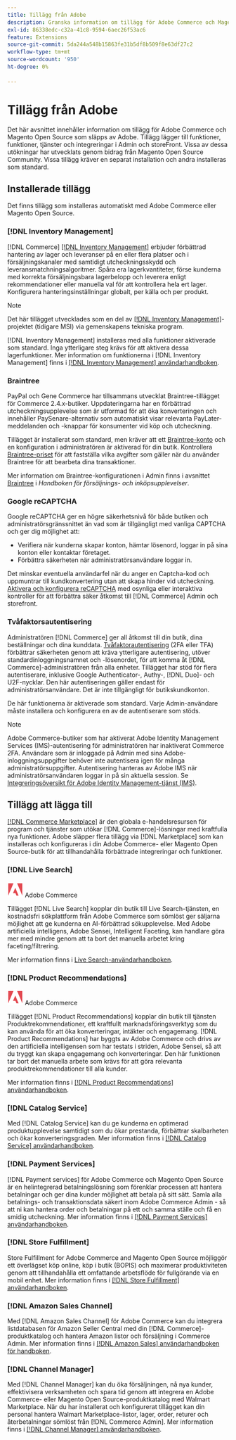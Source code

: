 ```yaml
---
title: Tillägg från Adobe
description: Granska information om tillägg för Adobe Commerce och Magento Open Source som släpps av Adobe.
exl-id: 86338edc-c32a-41c8-9594-6aec26f53ac6
feature: Extensions
source-git-commit: 5da244a548b15863fe31b5df8b509f8e63df27c2
workflow-type: tm+mt
source-wordcount: '950'
ht-degree: 0%

---
```


# Tillägg från Adobe

Det här avsnittet innehåller information om tillägg för Adobe Commerce och Magento Open Source som släpps av Adobe. Tillägg lägger till funktioner, funktioner, tjänster och integreringar i Admin och storeFront. Vissa av dessa utökningar har utvecklats genom bidrag från Magento Open Source Community. Vissa tillägg kräver en separat installation och andra installeras som standard.

## Installerade tillägg

Det finns tillägg som installeras automatiskt med Adobe Commerce eller Magento Open Source.

### [!DNL Inventory Management]

[!DNL Commerce] [[!DNL Inventory Management]](../inventory-management/introduction.md) erbjuder förbättrad hantering av lager och leveranser på en eller flera platser och i försäljningskanaler med samtidigt utcheckningsskydd och leveransmatchningsalgoritmer. Spåra era lagerkvantiteter, förse kunderna med korrekta försäljningsbara lagerbelopp och leverera enligt rekommendationer eller manuella val för att kontrollera hela ert lager. Konfigurera hanteringsinställningar globalt, per källa och per produkt.

>[!NOTE]
>
>Det här tillägget utvecklades som en del av [[!DNL Inventory Management]](https://github.com/magento/inventory)-projektet (tidigare MSI) via gemenskapens tekniska program.

[!DNL Inventory Management] installeras med alla funktioner aktiverade som standard. Inga ytterligare steg krävs för att aktivera dessa lagerfunktioner. Mer information om funktionerna i [!DNL Inventory Management] finns i [[!DNL Inventory Management] användarhandboken](../inventory-management/guide-overview.md).

### Braintree

PayPal och Gene Commerce har tillsammans utvecklat Braintree-tillägget för Commerce 2.4.x-butiker. Uppdateringarna har en förbättrad utcheckningsupplevelse som är utformad för att öka konverteringen och innehåller PaySenare-alternativ som automatiskt visar relevanta PayLater-meddelanden och -knappar för konsumenter vid köp och utcheckning.

Tillägget är installerat som standard, men kräver att ett [Braintree-konto](https://www.braintreepayments.com/) och en konfiguration i administratören är aktiverad för din butik. Kontrollera [Braintree-priset](https://www.braintreepayments.com/braintree-pricing) för att fastställa vilka avgifter som gäller när du använder Braintree för att bearbeta dina transaktioner.

Mer information om Braintree-konfigurationen i Admin finns i avsnittet [Braintree](../stores-purchase/braintree.md) i _Handboken för försäljnings- och inköpsupplevelser_.

### Google reCAPTCHA

Google reCAPTCHA ger en högre säkerhetsnivå för både butiken och administratörsgränssnittet än vad som är tillgängligt med vanliga CAPTCHA och ger dig möjlighet att:

- Verifiera när kunderna skapar konton, hämtar lösenord, loggar in på sina konton eller kontaktar företaget.
- Förbättra säkerheten när administratörsanvändare loggar in.

Det minskar eventuella användarfel när du anger en Captcha-kod och uppmuntrar till kundkonvertering utan att skapa hinder vid utcheckning. [Aktivera och konfigurera reCAPTCHA](../systems/security-google-recaptcha.md) med osynliga eller interaktiva kontroller för att förbättra säker åtkomst till [!DNL Commerce] Admin och storefront.

### Tvåfaktorsautentisering

Administratören [!DNL Commerce] ger all åtkomst till din butik, dina beställningar och dina kunddata. [Tvåfaktorautentisering](../systems/security-two-factor-authentication.md) (2FA eller TFA) förbättrar säkerheten genom att kräva ytterligare autentisering, utöver standardinloggningsnamnet och -lösenordet, för att komma åt [!DNL Commerce]-administratören från alla enheter. Tillägget har stöd för flera autentiserare, inklusive Google Authenticator-, Authy-, [!DNL Duo]- och U2F-nycklar. Den här autentiseringen gäller endast för administratörsanvändare. Det är inte tillgängligt för butikskundkonton.

De här funktionerna är aktiverade som standard. Varje Admin-användare måste installera och konfigurera en av de autentiserare som stöds.

>[!NOTE]
>
>Adobe Commerce-butiker som har aktiverat Adobe Identity Management Services (IMS)-autentisering för administratören har inaktiverat Commerce 2FA. Användare som är inloggade på Admin med sina Adobe-inloggningsuppgifter behöver inte autentisera igen för många administratörsuppgifter. Autentisering hanteras av Adobe IMS när administratörsanvändaren loggar in på sin aktuella session. Se [Integreringsöversikt för Adobe Identity Management-tjänst (IMS)](./adobe-ims-integration-overview.md).

## Tillägg att lägga till

[[!DNL Commerce Marketplace]](https://marketplace.magento.com/) är den globala e-handelsresursen för program och tjänster som utökar [!DNL Commerce]-lösningar med kraftfulla nya funktioner. Adobe släpper flera tillägg via [!DNL Marketplace] som kan installeras och konfigureras i din Adobe Commerce- eller Magento Open Source-butik för att tillhandahålla förbättrade integreringar och funktioner.

### [!DNL Live Search]

![Endast Adobe Commerce](../assets/adobe-logo.svg) Adobe Commerce

Tillägget [!DNL Live Search] kopplar din butik till Live Search-tjänsten, en kostnadsfri sökplattform från Adobe Commerce som sömlöst ger säljarna möjlighet att ge kunderna en AI-förbättrad sökupplevelse. Med Adobe artificiella intelligens, Adobe Sensei, Intelligent Faceting, kan handlare göra mer med mindre genom att ta bort det manuella arbetet kring faceting/filtrering.

Mer information finns i [Live Search-användarhandboken](https://experienceleague.adobe.com/docs/commerce/live-search/guide-overview.html).

### [!DNL Product Recommendations]

![Endast Adobe Commerce](../assets/adobe-logo.svg) Adobe Commerce

Tillägget [!DNL Product Recommendations] kopplar din butik till tjänsten Produktrekommendationer, ett kraftfullt marknadsföringsverktyg som du kan använda för att öka konverteringar, intäkter och engagemang. [!DNL Product Recommendations] har byggts av Adobe Commerce och drivs av den artificiella intelligensen som har testats i striden, Adobe Sensei, så att du tryggt kan skapa engagemang och konverteringar. Den här funktionen tar bort det manuella arbete som krävs för att göra relevanta produktrekommendationer till alla kunder.

Mer information finns i [[!DNL Product Recommendations] användarhandboken](https://experienceleague.adobe.com/docs/commerce/product-recommendations/guide-overview.html?lang=en).

### [!DNL Catalog Service]

Med [!DNL Catalog Service] kan du ge kunderna en optimerad produktupplevelse samtidigt som du ökar prestanda, förbättrar skalbarheten och ökar konverteringsgraden. Mer information finns i [[!DNL Catalog Service] användarhandboken](https://experienceleague.adobe.com/docs/commerce/catalog-service/guide-overview.html).

### [!DNL Payment Services]

[!DNL Payment services] för Adobe Commerce och Magento Open Source är en helintegrerad betalningslösning som förenklar processen att hantera betalningar och ger dina kunder möjlighet att betala på sitt sätt. Samla alla betalnings- och transaktionsdata säkert inom Adobe Commerce Admin - så att ni kan hantera order och betalningar på ett och samma ställe och få en smidig utcheckning. Mer information finns i [[!DNL Payment Services] användarhandboken](https://experienceleague.adobe.com/docs/commerce/payment-services/guide-overview.html).

### [!DNL Store Fulfillment]

Store Fulfillment for Adobe Commerce and Magento Open Source möjliggör ett överlägset köp online, köp i butik (BOPIS) och maximerar produktiviteten genom att tillhandahålla ett omfattande arbetsflöde för fullgörande via en mobil enhet. Mer information finns i [[!DNL Store Fulfillment] användarhandboken](https://experienceleague.adobe.com/docs/commerce/store-fulfillment/guide-overview.html).

### [!DNL Amazon Sales Channel]

Med [!DNL Amazon Sales Channel] för Adobe Commerce kan du integrera listdatabasen för Amazon Seller Central med din [!DNL Commerce]-produktkatalog och hantera Amazon listor och försäljning i Commerce Admin. Mer information finns i [[!DNL Amazon Sales] användarhandboken för handboken](https://experienceleague.adobe.com/docs/commerce-channels/amazon/guide-overview.html).

### [!DNL Channel Manager]

Med [!DNL Channel Manager] kan du öka försäljningen, nå nya kunder, effektivisera verksamheten och spara tid genom att integrera en Adobe Commerce- eller Magento Open Source-produktkatalog med Walmart Marketplace. När du har installerat och konfigurerat tillägget kan din personal hantera Walmart Marketplace-listor, lager, order, returer och återbetalningar sömlöst från [!DNL Commerce Admin]. Mer information finns i [[!DNL Channel Manager] användarhandboken](https://experienceleague.adobe.com/docs/commerce-channels/channel-manager/guide-overview.html).
